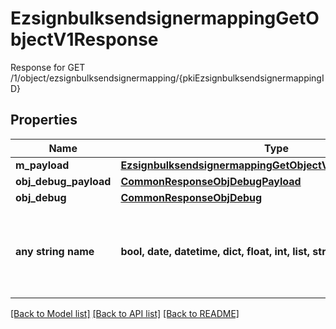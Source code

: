 # EzsignbulksendsignermappingGetObjectV1Response

Response for GET /1/object/ezsignbulksendsignermapping/{pkiEzsignbulksendsignermappingID}

## Properties
Name | Type | Description | Notes
------------ | ------------- | ------------- | -------------
**m_payload** | [**EzsignbulksendsignermappingGetObjectV1ResponseMPayload**](EzsignbulksendsignermappingGetObjectV1ResponseMPayload.md) |  | 
**obj_debug_payload** | [**CommonResponseObjDebugPayload**](CommonResponseObjDebugPayload.md) |  | [optional] 
**obj_debug** | [**CommonResponseObjDebug**](CommonResponseObjDebug.md) |  | [optional] 
**any string name** | **bool, date, datetime, dict, float, int, list, str, none_type** | any string name can be used but the value must be the correct type | [optional]

[[Back to Model list]](../README.md#documentation-for-models) [[Back to API list]](../README.md#documentation-for-api-endpoints) [[Back to README]](../README.md)


